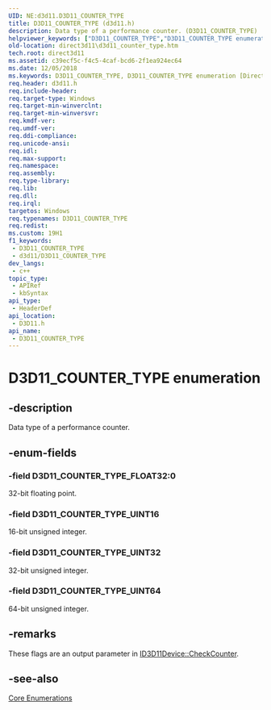 ```yaml
---
UID: NE:d3d11.D3D11_COUNTER_TYPE
title: D3D11_COUNTER_TYPE (d3d11.h)
description: Data type of a performance counter. (D3D11_COUNTER_TYPE)
helpviewer_keywords: ["D3D11_COUNTER_TYPE","D3D11_COUNTER_TYPE enumeration [Direct3D 11]","D3D11_COUNTER_TYPE_FLOAT32","D3D11_COUNTER_TYPE_UINT16","D3D11_COUNTER_TYPE_UINT32","D3D11_COUNTER_TYPE_UINT64","d3d11/D3D11_COUNTER_TYPE","d3d11/D3D11_COUNTER_TYPE_FLOAT32","d3d11/D3D11_COUNTER_TYPE_UINT16","d3d11/D3D11_COUNTER_TYPE_UINT32","d3d11/D3D11_COUNTER_TYPE_UINT64","direct3d11.d3d11_counter_type","e65eb816-2056-25d0-88d3-3d082588c48d"]
old-location: direct3d11\d3d11_counter_type.htm
tech.root: direct3d11
ms.assetid: c39ecf5c-f4c5-4caf-bcd6-2f1ea924ec64
ms.date: 12/05/2018
ms.keywords: D3D11_COUNTER_TYPE, D3D11_COUNTER_TYPE enumeration [Direct3D 11], D3D11_COUNTER_TYPE_FLOAT32, D3D11_COUNTER_TYPE_UINT16, D3D11_COUNTER_TYPE_UINT32, D3D11_COUNTER_TYPE_UINT64, d3d11/D3D11_COUNTER_TYPE, d3d11/D3D11_COUNTER_TYPE_FLOAT32, d3d11/D3D11_COUNTER_TYPE_UINT16, d3d11/D3D11_COUNTER_TYPE_UINT32, d3d11/D3D11_COUNTER_TYPE_UINT64, direct3d11.d3d11_counter_type, e65eb816-2056-25d0-88d3-3d082588c48d
req.header: d3d11.h
req.include-header: 
req.target-type: Windows
req.target-min-winverclnt: 
req.target-min-winversvr: 
req.kmdf-ver: 
req.umdf-ver: 
req.ddi-compliance: 
req.unicode-ansi: 
req.idl: 
req.max-support: 
req.namespace: 
req.assembly: 
req.type-library: 
req.lib: 
req.dll: 
req.irql: 
targetos: Windows
req.typenames: D3D11_COUNTER_TYPE
req.redist: 
ms.custom: 19H1
f1_keywords:
 - D3D11_COUNTER_TYPE
 - d3d11/D3D11_COUNTER_TYPE
dev_langs:
 - c++
topic_type:
 - APIRef
 - kbSyntax
api_type:
 - HeaderDef
api_location:
 - D3D11.h
api_name:
 - D3D11_COUNTER_TYPE
---
```


# D3D11_COUNTER_TYPE enumeration


## -description

Data type of a performance counter.

## -enum-fields

### -field D3D11_COUNTER_TYPE_FLOAT32:0

32-bit floating point.

### -field D3D11_COUNTER_TYPE_UINT16

16-bit unsigned integer.

### -field D3D11_COUNTER_TYPE_UINT32

32-bit unsigned integer.

### -field D3D11_COUNTER_TYPE_UINT64

64-bit unsigned integer.

## -remarks

These flags are an output parameter in <a href="/windows/desktop/api/d3d11/nf-d3d11-id3d11device-checkcounter">ID3D11Device::CheckCounter</a>.

## -see-also

<a href="/windows/desktop/direct3d11/d3d11-graphics-reference-d3d11-core-enums">Core Enumerations</a>
